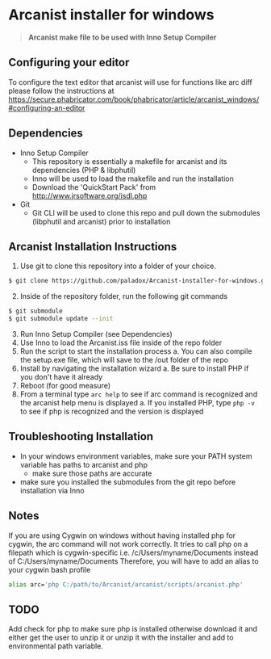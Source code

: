 
# Arcanist installer for windows
> **Arcanist make file to be used with Inno Setup Compiler**

## Configuring your editor
  To configure the text editor that arcanist will use for functions like arc diff please follow the instructions at https://secure.phabricator.com/book/phabricator/article/arcanist_windows/#configuring-an-editor

## Dependencies
  + Inno Setup Compiler
    + This repository is essentially a makefile for arcanist and its dependencies (PHP & libphutil)
    + Inno will be used to load the makefile and run the installation
    + Download the 'QuickStart Pack' from http://www.jrsoftware.org/isdl.php
  + Git
    + Git CLI will be used to clone this repo and pull down the submodules (libphutil and arcanist) prior to installation

## Arcanist Installation Instructions
  1) Use git to clone this repository into a folder of your choice.
```sh
$ git clone https://github.com/paladox/Arcanist-installer-for-windows.git
```
  2) Inside of the repository folder, run the following git commands
 ```sh
$ git submodule
$ git submodule update --init
```
  3) Run Inno Setup Compiler (see Dependencies)
  4) Use Inno to load the Arcanist.iss file inside of the repo folder
  5) Run the script to start the installation process
    a. You can also compile the setup.exe file, which will save to the /out folder of the repo
  6) Install by navigating the installation wizard
    a. Be sure to install PHP if you don't have it already
  7) Reboot (for good measure)
  8) From a terminal type ```arc help``` to see if arc command is recognized and the arcanist help menu is displayed
    a. If you installed PHP, type ```php -v``` to see if php is recognized and the version is displayed

## Troubleshooting Installation
  + In your windows environment variables, make sure your PATH system variable has paths to arcanist and php
    + make sure those paths are accurate
  + make sure you installed the submodules from the git repo before installation via Inno


## Notes
  If you are using Cygwin on windows without having installed php for cygwin, the arc command will not work correctly.  It tries to call php on a filepath which is cygwin-specific i.e. /c/Users/myname/Documents instead of C:/Users/myname/Documents
  Therefore, you will have to add an alias to your cygwin bash profile
```sh
alias arc='php C:/path/to/Arcanist/arcanist/scripts/arcanist.php'
```

## TODO
  Add check for php to make sure php is installed otherwise download it and either get the user to unzip it or unzip it with the installer and add to environmental path variable.
